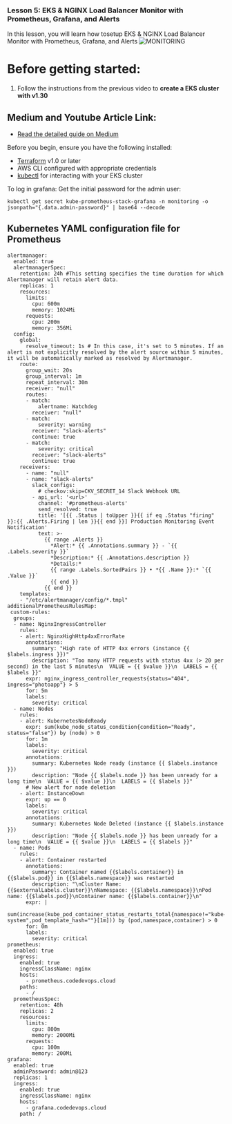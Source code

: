 ### Lesson 5:  EKS & NGINX Load Balancer Monitor with Prometheus, Grafana, and Alerts

In this lesson, you will learn how tosetup EKS & NGINX Load Balancer Monitor with Prometheus, Grafana, and Alerts
![MONITORING](monitoring.png)

# Before getting started:
1. Follow the instructions from the previous video to <b>create a EKS cluster with v1.30</b>

## Medium and Youtube Article Link:
- [Read the detailed guide on Medium]()


Before you begin, ensure you have the following installed:

- [Terraform](https://www.terraform.io/downloads.html) v1.0 or later
- AWS CLI configured with appropriate credentials
- [kubectl](https://kubernetes.io/docs/tasks/tools/) for interacting with your EKS cluster

To log in grafana:
Get the initial password for the admin user:

```
kubectl get secret kube-prometheus-stack-grafana -n monitoring -o jsonpath="{.data.admin-password}" | base64 --decode
```

##  Kubernetes YAML configuration file for Prometheus
```
alertmanager:
  enabled: true
  alertmanagerSpec:
    retention: 24h #This setting specifies the time duration for which Alertmanager will retain alert data. 
    replicas: 1
    resources:
      limits:
        cpu: 600m
        memory: 1024Mi
      requests:
        cpu: 200m
        memory: 356Mi
  config:
    global:
      resolve_timeout: 1s # In this case, it's set to 5 minutes. If an alert is not explicitly resolved by the alert source within 5 minutes, it will be automatically marked as resolved by Alertmanager.
    route:
      group_wait: 20s
      group_interval: 1m
      repeat_interval: 30m
      receiver: "null"
      routes:
      - match:
          alertname: Watchdog
        receiver: "null"
      - match:
          severity: warning
        receiver: "slack-alerts"
        continue: true
      - match:
          severity: critical
        receiver: "slack-alerts"
        continue: true
    receivers:
      - name: "null"
      - name: "slack-alerts"
        slack_configs:
          # checkov:skip=CKV_SECRET_14 Slack Webhook URL
        - api_url: '<url>'
          channel: '#prometheus-alerts'
          send_resolved: true
          title: '[{{ .Status | toUpper }}{{ if eq .Status "firing" }}:{{ .Alerts.Firing | len }}{{ end }}] Production Monitoring Event Notification'
          text: >-
            {{ range .Alerts }}
              *Alert:* {{ .Annotations.summary }} - `{{ .Labels.severity }}`
              *Description:* {{ .Annotations.description }}
              *Details:*
              {{ range .Labels.SortedPairs }} • *{{ .Name }}:* `{{ .Value }}`
              {{ end }}
            {{ end }}
    templates:
    - "/etc/alertmanager/config/*.tmpl"
additionalPrometheusRulesMap:
 custom-rules:
  groups:
  - name: NginxIngressController
    rules:
    - alert: NginxHighHttp4xxErrorRate
      annotations:
        summary: "High rate of HTTP 4xx errors (instance {{ $labels.ingress }})"
        description: "Too many HTTP requests with status 4xx (> 20 per second) in the last 5 minutes\n  VALUE = {{ $value }}\n  LABELS = {{ $labels }}"
      expr: nginx_ingress_controller_requests{status="404", ingress="photoapp"} > 5
      for: 5m
      labels:
        severity: critical      
  - name: Nodes
    rules:
    - alert: KubernetesNodeReady
      expr: sum(kube_node_status_condition{condition="Ready", status="false"}) by (node) > 0
      for: 1m
      labels:
        severity: critical
      annotations:
        summary: Kubernetes Node ready (instance {{ $labels.instance }})
        description: "Node {{ $labels.node }} has been unready for a long time\n  VALUE = {{ $value }}\n  LABELS = {{ $labels }}"         
      # New alert for node deletion
    - alert: InstanceDown
      expr: up == 0
      labels:
        severity: critical
      annotations:
        summary: Kubernetes Node Deleted (instance {{ $labels.instance }})
        description: "Node {{ $labels.node }} has been unready for a long time\n  VALUE = {{ $value }}\n  LABELS = {{ $labels }}"     
  - name: Pods 
    rules: 
    - alert: Container restarted 
      annotations: 
        summary: Container named {{$labels.container}} in {{$labels.pod}} in {{$labels.namespace}} was restarted 
        description: "\nCluster Name: {{$externalLabels.cluster}}\nNamespace: {{$labels.namespace}}\nPod name: {{$labels.pod}}\nContainer name: {{$labels.container}}\n" 
      expr: | 
        sum(increase(kube_pod_container_status_restarts_total{namespace!="kube-system",pod_template_hash=""}[1m])) by (pod,namespace,container) > 0 
      for: 0m 
      labels: 
        severity: critical            
prometheus:
  enabled: true
  ingress:
    enabled: true
    ingressClassName: nginx
    hosts:
      - prometheus.codedevops.cloud
    paths:  
      - /
  prometheusSpec:
    retention: 48h
    replicas: 2
    resources:
      limits:
        cpu: 800m
        memory: 2000Mi
      requests:
        cpu: 100m
        memory: 200Mi
grafana:
  enabled: true
  adminPassword: admin@123
  replicas: 1
  ingress:
    enabled: true
    ingressClassName: nginx
    hosts:
      - grafana.codedevops.cloud
    path: /
```
